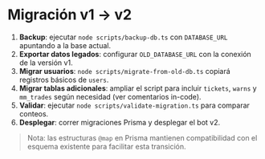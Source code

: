 # Migración v1 → v2

1. **Backup**: ejecutar `node scripts/backup-db.ts` con `DATABASE_URL` apuntando a la base actual.
2. **Exportar datos legados**: configurar `OLD_DATABASE_URL` con la conexión de la versión v1.
3. **Migrar usuarios**: `node scripts/migrate-from-old-db.ts` copiará registros básicos de `users`.
4. **Migrar tablas adicionales**: ampliar el script para incluir `tickets`, `warns` y `mm_trades` según necesidad (ver comentarios in-code).
5. **Validar**: ejecutar `node scripts/validate-migration.ts` para comparar conteos.
6. **Desplegar**: correr migraciones Prisma y desplegar el bot v2.

> Nota: las estructuras `@map` en Prisma mantienen compatibilidad con el esquema existente para facilitar esta transición.
